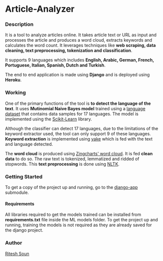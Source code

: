# Article-Analyzer
### Description
It is a tool to analyze articles online. It takes article text or URL as input and processes the article and produces a word cloud, extracts keywords and calculates the word count. It leverages techniques like **web scraping, data cleaning, text preprocessing, tokenization and classification**.

It supports 9 languages which includes **English, Arabic, German, French, Portuguese, Italian, Spanish, Dutch and Turkish**.

The end to end application is made using **Django** and is deployed using **Heroku**.

### Working
One of the primary functions of the tool is **to detect the language of the text**.
It uses **Mutinomial Naive Bayes model** trained using a [language dataset](https://www.kaggle.com/basilb2s/language-detection) that contains data samples for 17 languages. The model is implemented using the [Scikit-Learn](https://scikit-learn.org/stable/) library.

Although the classifier can detect 17 languages, due to the limitations of the keyword extractor used, the tool can only support 9 of these languages. **Keyword extraction** is implemented using [yake](https://github.com/LIAAD/yake) which is fed with the text and language detected.

The **word cloud** is produced using [Zingcharts' word cloud](https://www.zingchart.com/docs/chart-types/wordcloud). It is fed **clean data** to do so. The raw text is tokenized, lemmatized and ridded of stopwords. This **text preprocessing** is done using [NLTK](https://www.nltk.org/).

### Getting Started
To get a copy of the project up and running, go to the [django-app](https://github.com/sounritesh/ai-article-analyzer/tree/f90962e955f698ac8249ed09f9a0b5d2a726d696) submodule.

#### Requirements
All libraries required to get the models trained can be installed from **requirements.txt** file inside the ML models folder. To get the project up and running, training the models is not required as they are already saved for the django project.

### Author
[Ritesh Soun](https://github.com/sounritesh/)